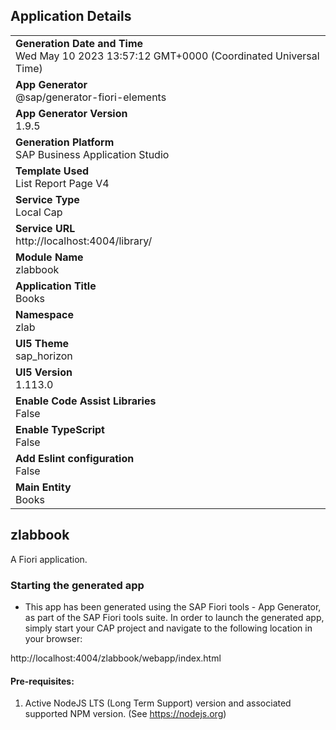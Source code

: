 ## Application Details
|               |
| ------------- |
|**Generation Date and Time**<br>Wed May 10 2023 13:57:12 GMT+0000 (Coordinated Universal Time)|
|**App Generator**<br>@sap/generator-fiori-elements|
|**App Generator Version**<br>1.9.5|
|**Generation Platform**<br>SAP Business Application Studio|
|**Template Used**<br>List Report Page V4|
|**Service Type**<br>Local Cap|
|**Service URL**<br>http://localhost:4004/library/
|**Module Name**<br>zlabbook|
|**Application Title**<br>Books|
|**Namespace**<br>zlab|
|**UI5 Theme**<br>sap_horizon|
|**UI5 Version**<br>1.113.0|
|**Enable Code Assist Libraries**<br>False|
|**Enable TypeScript**<br>False|
|**Add Eslint configuration**<br>False|
|**Main Entity**<br>Books|

## zlabbook

A Fiori application.

### Starting the generated app

-   This app has been generated using the SAP Fiori tools - App Generator, as part of the SAP Fiori tools suite.  In order to launch the generated app, simply start your CAP project and navigate to the following location in your browser:

http://localhost:4004/zlabbook/webapp/index.html

#### Pre-requisites:

1. Active NodeJS LTS (Long Term Support) version and associated supported NPM version.  (See https://nodejs.org)


